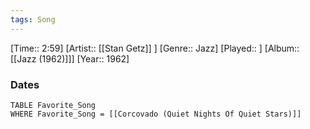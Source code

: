 ```yaml
---
tags: Song  
---
```

[Time:: 2:59]
[Artist:: [[Stan Getz]] ]
[Genre:: Jazz]
[Played:: ]
[Album:: [[Jazz (1962)]]]
[Year:: 1962]
### Dates
````dataview
TABLE Favorite_Song
WHERE Favorite_Song = [[Corcovado (Quiet Nights Of Quiet Stars)]]
````